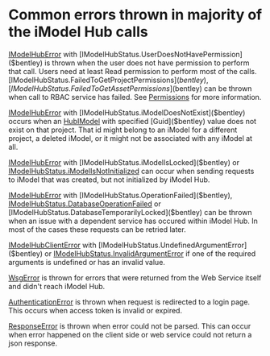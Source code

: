 # Common errors thrown in majority of the iModel Hub calls
[IModelHubError]($imodelhub-client) with [IModelHubStatus.UserDoesNotHavePermission]($bentley) is thrown when the user does not have permission to perform that call. Users need at least Read permission to perform most of the calls. [IModelHubStatus.FailedToGetProjectPermissions]$(bentley), [IModelHubStatus.FailedToGetAssetPermissions]$(bentley) can be thrown when call to RBAC service has failed. See [Permissions](./Permissions.md) for more information.

[IModelHubError]($imodelhub-client) with [IModelHubStatus.iModelDoesNotExist]($bentley) occurs when an [HubIModel]($imodelhub-client) with specified [Guid]($bentley) value does not exist on that project. That id might belong to an iModel for a different project, a deleted iModel, or it might not be associated with any iModel at all.

[IModelHubError]($imodelhub-client) with [IModelHubStatus.iModelIsLocked]($bentley) or [IModelHubStatus.iModelIsNotInitialized]($bentley) can occur when sending requests to iModel that was created, but not initialized by iModel Hub.

[IModelHubError]($imodelhub-client) with [IModelHubStatus.OperationFailed]($bentley), [IModelHubStatus.DatabaseOperationFailed]($bentley) or [IModelHubStatus.DatabaseTemporarilyLocked]($bentley) can be thrown when an issue with a dependent service has occured within iModel Hub. In most of the cases these requests can be retried later.

[IModelHubClientError]($imodelhub-client) with [IModelHubStatus.UndefinedArgumentError]($bentley) or [IModelHubStatus.InvalidArgumentError]($bentley) if one of the required arguments is undefined or has an invalid value.

[WsgError]($clients) is thrown for errors that were returned from the Web Service itself and didn't reach iModel Hub.

[AuthenticationError]($clients) is thrown when request is redirected to a login page. This occurs when access token is invalid or expired.

[ResponseError]($clients) is thrown when error could not be parsed. This can occur when error happened on the client side or web service could not return a json response.
